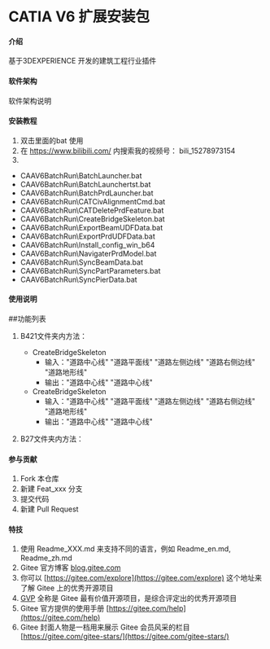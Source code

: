# CATIA V6 扩展安装包

#### 介绍
基于3DEXPERIENCE 开发的建筑工程行业插件

#### 软件架构
软件架构说明


#### 安装教程

1.  双击里面的bat 使用
2.	在 https://www.bilibili.com/ 内搜索我的视频号：  bili_15278973154
3.	

 *   CAAV6BatchRun\BatchLauncher.bat
 *   CAAV6BatchRun\BatchLaunchertst.bat
 *   CAAV6BatchRun\BatchPrdLauncher.bat
 *   CAAV6BatchRun\CATCivAlignmentCmd.bat
 *   CAAV6BatchRun\CATDeletePrdFeature.bat
 *   CAAV6BatchRun\CreateBridgeSkeleton.bat
 *   CAAV6BatchRun\ExportBeamUDFData.bat
 *   CAAV6BatchRun\ExportPrdUDFData.bat
 *   CAAV6BatchRun\Install_config_win_b64
 *   CAAV6BatchRun\NavigaterPrdModel.bat
 *   CAAV6BatchRun\SyncBeamData.bat
 *   CAAV6BatchRun\SyncPartParameters.bat
 *   CAAV6BatchRun\SyncPierData.bat

#### 使用说明

##功能列表

1.	B421文件夹内方法：
	* CreateBridgeSkeleton
    	* 输入："道路中心线"	"道路平面线" "道路左侧边线" "道路右侧边线" "道路地形线" 
    	* 输出："道路中心线"  "道路中心线"
    * CreateBridgeSkeleton
        * 输入："道路中心线"	"道路平面线" "道路左侧边线" "道路右侧边线" "道路地形线" 
    	* 输出："道路中心线"  "道路中心线"

2.	B27文件夹内方法：


#### 参与贡献

1.  Fork 本仓库
2.  新建 Feat_xxx 分支
3.  提交代码
4.  新建 Pull Request


#### 特技

1.  使用 Readme\_XXX.md 来支持不同的语言，例如 Readme\_en.md, Readme\_zh.md
2.  Gitee 官方博客 [blog.gitee.com](https://blog.gitee.com)
3.  你可以 [https://gitee.com/explore](https://gitee.com/explore) 这个地址来了解 Gitee 上的优秀开源项目
4.  [GVP](https://gitee.com/gvp) 全称是 Gitee 最有价值开源项目，是综合评定出的优秀开源项目
5.  Gitee 官方提供的使用手册 [https://gitee.com/help](https://gitee.com/help)
6.  Gitee 封面人物是一档用来展示 Gitee 会员风采的栏目 [https://gitee.com/gitee-stars/](https://gitee.com/gitee-stars/)
